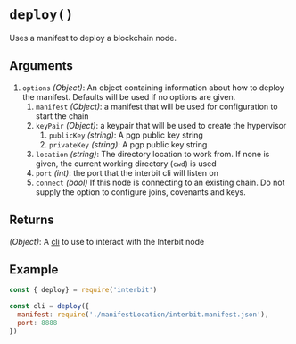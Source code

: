 # `deploy()`

Uses a manifest to deploy a blockchain node.

## Arguments

1.  `options` *(Object)*: An object containing information about how to
    deploy the manifest. Defaults will be used if no options are given.
    1.  `manifest` *(Object)*: a manifest that will be used for
        configuration to start the chain
    1.  `keyPair` *(Object)*: a keypair that will be used to create the
        hypervisor
        1.  `publicKey` *(string)*: A pgp public key string
        1.  `privateKey` *(string)*: A pgp public key string
    1.  `location` *(string)*:  The directory location to work from. If
        none is given, the current working directory (`cwd`) is used
    1.  `port` *(int)*: the port that the interbit cli will listen on
    1.  `connect` *(bool)* If this node is connecting to an existing
        chain. Do not supply the option to configure joins, covenants
        and keys.

## Returns

*(Object)*: A [cli](../interbit-core/cli/README.adoc) to use to interact
with the Interbit node


## Example

```js
const { deploy} = require('interbit')

const cli = deploy({
  manifest: require('./manifestLocation/interbit.manifest.json'),
  port: 8888
})
```
